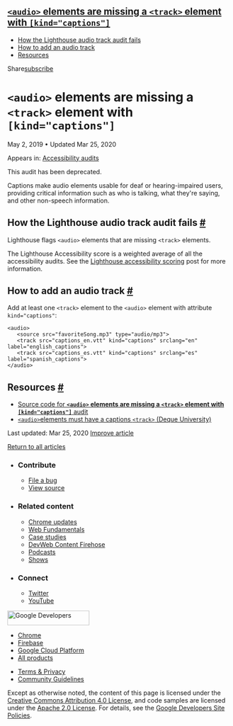 





## <a href="#lesscodegreaterandltaudioandgtlesscodegreater-elements-are-missing-a-lesscodegreaterandlttrackandgtlesscodegreater-element-with-lesscodegreaterkindandquotcaptionsandquotlesscodegreater" class="w-toc__header--link"><code>&lt;audio&gt;</code> elements are missing a <code>&lt;track&gt;</code> element with <code>[kind="captions"]</code></a>

- [How the Lighthouse audio track audit fails](#how-the-lighthouse-audio-track-audit-fails)
- [How to add an audio track](#how-to-add-an-audio-track)
- [Resources](#resources)

Share<a href="/newsletter/" class="gc-analytics-event w-actions__fab w-actions__fab--subscribe"><span>subscribe</span></a>

# `<audio>` elements are missing a `<track>` element with `[kind="captions"]`

May 2, 2019 <span class="w-author__separator">•</span> Updated Mar 25, 2020

<span class="w-post-signpost__title">Appears in:</span> <a href="/lighthouse-accessibility" class="w-post-signpost__link">Accessibility audits</a>

This audit has been deprecated.

Captions make audio elements usable for deaf or hearing-impaired users, providing critical information such as who is talking, what they're saying, and other non-speech information.

## How the Lighthouse audio track audit fails <a href="#how-the-lighthouse-audio-track-audit-fails" class="w-headline-link">#</a>

Lighthouse flags `<audio>` elements that are missing `<track>` elements.

The Lighthouse Accessibility score is a weighted average of all the accessibility audits. See the [Lighthouse accessibility scoring](/accessibility-scoring) post for more information.

## How to add an audio track <a href="#how-to-add-an-audio-track" class="w-headline-link">#</a>

Add at least one `<track>` element to the `<audio>` element with attribute `kind="captions"`:

    <audio>
       <source src="favoriteSong.mp3" type="audio/mp3">
       <track src="captions_en.vtt" kind="captions" srclang="en" label="english_captions">
       <track src="captions_es.vtt" kind="captions" srclang="es" label="spanish_captions">
    </audio>

## Resources <a href="#resources" class="w-headline-link">#</a>

- [Source code for **`<audio>` elements are missing a `<track>` element with `[kind="captions"]`** audit](https://github.com/GoogleChrome/lighthouse/blob/master/lighthouse-core/audits/accessibility/audio-caption.js)
- [`<audio>`elements must have a captions `<track>` (Deque University)](https://dequeuniversity.com/rules/axe/3.3/audio-caption)

<span class="w-mr--sm">Last updated: Mar 25, 2020 </span>[Improve article](https://github.com/GoogleChrome/web.dev/blob/master/src/site/content/en/lighthouse-accessibility/audio-caption/index.md)

<a href="/lighthouse-accessibility" class="gc-analytics-event w-article-navigation__link w-article-navigation__link--back w-article-navigation__link--single">Return to all articles</a>

- ### Contribute

  - <a href="https://github.com/GoogleChrome/web.dev/issues/new?assignees=&amp;labels=bug&amp;template=bug_report.md&amp;title=" class="w-footer__linkbox-link">File a bug</a>
  - <a href="https://github.com/googlechrome/web.dev" class="w-footer__linkbox-link">View source</a>

- ### Related content

  - <a href="https://blog.chromium.org/" class="w-footer__linkbox-link">Chrome updates</a>
  - <a href="https://developers.google.com/web/" class="w-footer__linkbox-link">Web Fundamentals</a>
  - <a href="https://developers.google.com/web/showcase/" class="w-footer__linkbox-link">Case studies</a>
  - <a href="https://devwebfeed.appspot.com/" class="w-footer__linkbox-link">DevWeb Content Firehose</a>
  - <a href="/podcasts/" class="w-footer__linkbox-link">Podcasts</a>
  - <a href="/shows/" class="w-footer__linkbox-link">Shows</a>

- ### Connect

  - <a href="https://www.twitter.com/ChromiumDev" class="w-footer__linkbox-link">Twitter</a>
  - <a href="https://www.youtube.com/user/ChromeDevelopers" class="w-footer__linkbox-link">YouTube</a>

<a href="https://developers.google.com/" class="w-footer__utility-logo-link"><img src="/images/lockup-color.png" alt="Google Developers" class="w-footer__utility-logo" width="185" height="33" /></a>

- <a href="https://developer.chrome.com/" class="w-footer__utility-link">Chrome</a>
- <a href="https://firebase.google.com/" class="w-footer__utility-link">Firebase</a>
- <a href="https://cloud.google.com/" class="w-footer__utility-link">Google Cloud Platform</a>
- <a href="https://developers.google.com/products" class="w-footer__utility-link">All products</a>

<!-- -->

- <a href="https://policies.google.com/" class="w-footer__utility-link">Terms &amp; Privacy</a>
- <a href="/community-guidelines/" class="w-footer__utility-link">Community Guidelines</a>

Except as otherwise noted, the content of this page is licensed under the [Creative Commons Attribution 4.0 License](https://creativecommons.org/licenses/by/4.0/), and code samples are licensed under the [Apache 2.0 License](https://www.apache.org/licenses/LICENSE-2.0). For details, see the [Google Developers Site Policies](https://developers.google.com/terms/site-policies).
